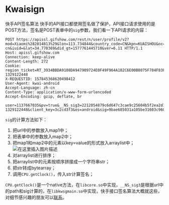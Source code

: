 # Kwaisign
快手API签名算法
快手的API接口都使用签名做了保护，API接口请求使用的是POST方法，签名是POST表单中的`sig`参数，我们看一下API请求的内容：
```
POST https://apissl.gifshow.com/rest/n/user/profile/v2?mod=Xiaomi%282014813%29&lon=113.734844&country_code=CN&kpn=KUAISHOU&oc=GENERIC&egid=DFP635C749E2DDA6433B6D675E0AD1EC85737BB48E06C7EDEB5A7BBE555968B6&hotfix_ver=&sh=1280&appver=6.11.0.11882&socName=%3A%20Qualcomm%20MSM8916&max_memory=96&isp=&browseType=1&kpf=ANDROID_PHONE&did=ANDROID_4afa33d874ca03f4&net=WIFI&app=0&ud=1329122448&c=GENERIC&sys=ANDROID_5.1.1&sw=720&ftt=&language=zh-cn&iuid=&lat=34.770369&did_gt=1577761445710&ver=6.11 HTTP/1.1
Host: apissl.gifshow.com
Connection: keep-alive
Content-Length: 272
Cookie: region_ticket=RT_3934BBDA9108DA947909724E0F49F964A182C6E00B8075F784F83F6F94187;token=f49d24315f564c0798f4de74de251b7c-1329122448
X-REQUESTID: 157845368620498412
User-Agent: kwai-android
Accept-Language: zh-cn
Content-Type: application/x-www-form-urlencoded
Accept-Encoding: gzip, deflate, br

user=1137667035&pv=true&__NS_sig3=2212054879c6d647c3cae9c25604b5f2ea2d1895fe&__NStokensig=702cea9556d98f2de6ff4e1b075f24d3add2e0336d6341aa45bcba3f08d38a0e&token=f49d24315f564c0798f4de74de251b7c-1329122448&client_key=3c2cd3f3&os=android&sig=9bae685031a105be31603c9606ed393e
```
`sig`的计算方法如下：  
 1. 把url中的参数放入map1中；
 2. 把表单中的参数放入map2中；
 3. 把map1和map2中的元素以key=value的形式放入arraylist中；
  ![在这里插入图片描述](http://upload-images.jianshu.io/upload_images/14774992-a643a8184793d873?imageMogr2/auto-orient/strip%7CimageView2/2/w/1240)
 4. 对arraylist进行排序；
 5. 把arraylist中的元素按顺序拼接成一个字符串str；
 6. 把str转成bytearray；
 7. 调用`CPU.getClock()`，传入str计算签名；  

`CPU.getClock()`是一个native方法，在`libcore.so`中实现，`__NS_sig3`是根据url中的path和sig计算的，在`libkwsgmain.so`中实现，快手接口签名算法大概就这些，对细节感兴趣的朋友可以[联系](http://47.105.95.219)。

